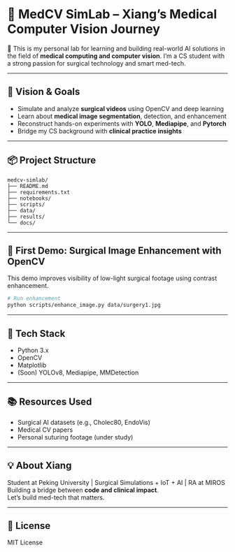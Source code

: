 # 🧠 MedCV SimLab – Xiang’s Medical Computer Vision Journey

🚀 This is my personal lab for learning and building real-world AI solutions in the field of **medical computing and computer vision**. I’m a CS student with a strong passion for surgical technology and smart med-tech.

---

## 🎯 Vision & Goals

- Simulate and analyze **surgical videos** using OpenCV and deep learning
- Learn about **medical image segmentation**, detection, and enhancement
- Reconstruct hands-on experiments with **YOLO**, **Mediapipe**, and **Pytorch**
- Bridge my CS background with **clinical practice insights**

---

## 📦 Project Structure

```
medcv-simlab/
├── README.md
├── requirements.txt
├── notebooks/
├── scripts/
├── data/
├── results/
└── docs/
```

---

## 🧪 First Demo: Surgical Image Enhancement with OpenCV

This demo improves visibility of low-light surgical footage using contrast enhancement.

```bash
# Run enhancement
python scripts/enhance_image.py data/surgery1.jpg
```

---

## 🔧 Tech Stack
- Python 3.x
- OpenCV
- Matplotlib
- (Soon) YOLOv8, Mediapipe, MMDetection

---

## 📚 Resources Used
- Surgical AI datasets (e.g., Cholec80, EndoVis)
- Medical CV papers
- Personal suturing footage (under study)

---

## 💡 About Xiang

Student at Peking University | Surgical Simulations + IoT + AI | RA at MIROS  
Building a bridge between **code and clinical impact**.  
Let’s build med-tech that matters.

---

## 📌 License

MIT License
